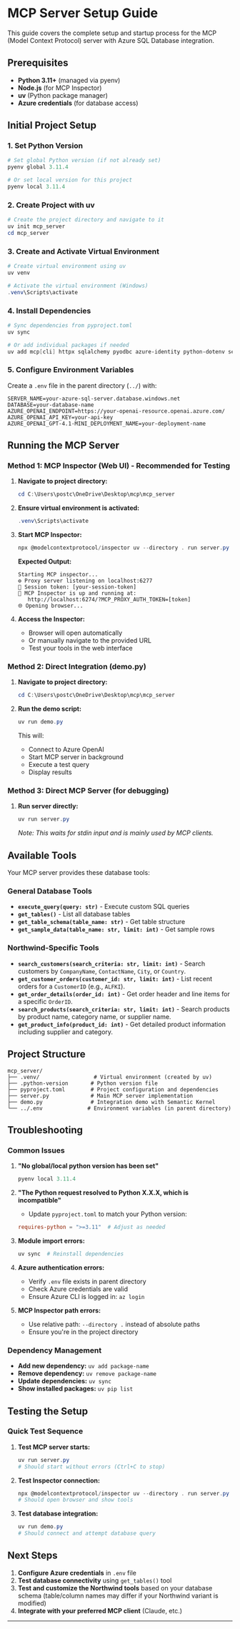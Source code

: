 # MCP Server Setup Guide

This guide covers the complete setup and startup process for the MCP (Model Context Protocol) server with Azure SQL Database integration.

## Prerequisites

- **Python 3.11+** (managed via pyenv)
- **Node.js** (for MCP Inspector)
- **uv** (Python package manager)
- **Azure credentials** (for database access)

## Initial Project Setup

### 1. Set Python Version
```powershell
# Set global Python version (if not already set)
pyenv global 3.11.4

# Or set local version for this project
pyenv local 3.11.4
```

### 2. Create Project with uv
```powershell
# Create the project directory and navigate to it
uv init mcp_server
cd mcp_server
```

### 3. Create and Activate Virtual Environment
```powershell
# Create virtual environment using uv
uv venv

# Activate the virtual environment (Windows)
.venv\Scripts\activate
```

### 4. Install Dependencies
```powershell
# Sync dependencies from pyproject.toml
uv sync

# Or add individual packages if needed
uv add mcp[cli] httpx sqlalchemy pyodbc azure-identity python-dotenv semantic-kernel
```

### 5. Configure Environment Variables
Create a `.env` file in the parent directory (`../`) with:
```env
SERVER_NAME=your-azure-sql-server.database.windows.net
DATABASE=your-database-name
AZURE_OPENAI_ENDPOINT=https://your-openai-resource.openai.azure.com/
AZURE_OPENAI_API_KEY=your-api-key
AZURE_OPENAI_GPT-4.1-MINI_DEPLOYMENT_NAME=your-deployment-name
```

## Running the MCP Server

### Method 1: MCP Inspector (Web UI) - Recommended for Testing

1. **Navigate to project directory:**
   ```powershell
   cd C:\Users\postc\OneDrive\Desktop\mcp\mcp_server
   ```

2. **Ensure virtual environment is activated:**
   ```powershell
   .venv\Scripts\activate
   ```

3. **Start MCP Inspector:**
   ```powershell
   npx @modelcontextprotocol/inspector uv --directory . run server.py
   ```

   **Expected Output:**
   ```
   Starting MCP inspector...
   ⚙️ Proxy server listening on localhost:6277
   🔑 Session token: [your-session-token]
   🚀 MCP Inspector is up and running at:
      http://localhost:6274/?MCP_PROXY_AUTH_TOKEN=[token]
   🌐 Opening browser...
   ```

4. **Access the Inspector:**
   - Browser will open automatically
   - Or manually navigate to the provided URL
   - Test your tools in the web interface

### Method 2: Direct Integration (demo.py)

1. **Navigate to project directory:**
   ```powershell
   cd C:\Users\postc\OneDrive\Desktop\mcp\mcp_server
   ```

2. **Run the demo script:**
   ```powershell
   uv run demo.py
   ```

   This will:
   - Connect to Azure OpenAI
   - Start MCP server in background
   - Execute a test query
   - Display results

### Method 3: Direct MCP Server (for debugging)

1. **Run server directly:**
   ```powershell
   uv run server.py
   ```
   
   *Note: This waits for stdin input and is mainly used by MCP clients.*

## Available Tools

Your MCP server provides these database tools:

### General Database Tools
- **`execute_query(query: str)`** - Execute custom SQL queries
- **`get_tables()`** - List all database tables
- **`get_table_schema(table_name: str)`** - Get table structure
- **`get_sample_data(table_name: str, limit: int)`** - Get sample rows

### Northwind-Specific Tools
- **`search_customers(search_criteria: str, limit: int)`** - Search customers by `CompanyName`, `ContactName`, `City`, or `Country`.
- **`get_customer_orders(customer_id: str, limit: int)`** - List recent orders for a `CustomerID` (e.g., `ALFKI`).
- **`get_order_details(order_id: int)`** - Get order header and line items for a specific `OrderID`.
- **`search_products(search_criteria: str, limit: int)`** - Search products by product name, category name, or supplier name.
- **`get_product_info(product_id: int)`** - Get detailed product information including supplier and category.

## Project Structure

```
mcp_server/
├── .venv/                 # Virtual environment (created by uv)
├── .python-version       # Python version file
├── pyproject.toml        # Project configuration and dependencies
├── server.py             # Main MCP server implementation
├── demo.py               # Integration demo with Semantic Kernel
└── ../.env              # Environment variables (in parent directory)
```

## Troubleshooting

### Common Issues

1. **"No global/local python version has been set"**
   ```powershell
   pyenv local 3.11.4
   ```

2. **"The Python request resolved to Python X.X.X, which is incompatible"**
   - Update `pyproject.toml` to match your Python version:
   ```toml
   requires-python = ">=3.11"  # Adjust as needed
   ```

3. **Module import errors:**
   ```powershell
   uv sync  # Reinstall dependencies
   ```

4. **Azure authentication errors:**
   - Verify `.env` file exists in parent directory
   - Check Azure credentials are valid
   - Ensure Azure CLI is logged in: `az login`

5. **MCP Inspector path errors:**
   - Use relative path: `--directory .` instead of absolute paths
   - Ensure you're in the project directory

### Dependency Management

- **Add new dependency:** `uv add package-name`
- **Remove dependency:** `uv remove package-name`
- **Update dependencies:** `uv sync`
- **Show installed packages:** `uv pip list`

## Testing the Setup

### Quick Test Sequence

1. **Test MCP server starts:**
   ```powershell
   uv run server.py
   # Should start without errors (Ctrl+C to stop)
   ```

2. **Test Inspector connection:**
   ```powershell
   npx @modelcontextprotocol/inspector uv --directory . run server.py
   # Should open browser and show tools
   ```

3. **Test database integration:**
   ```powershell
   uv run demo.py
   # Should connect and attempt database query
   ```

## Next Steps

1. **Configure Azure credentials** in `.env` file
2. **Test database connectivity** using `get_tables()` tool
3. **Test and customize the Northwind tools** based on your database schema (table/column names may differ if your Northwind variant is modified)
4. **Integrate with your preferred MCP client** (Claude, etc.)

---